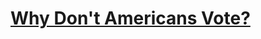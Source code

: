 # <a href="https://eujeneyumm.github.io/CAPP30239_FA22/final_project"> Why Don't Americans Vote? </a>
